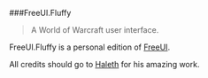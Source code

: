 ﻿###FreeUI.Fluffy

>A World of Warcraft user interface.

FreeUI.Fluffy is a personal edition of [FreeUI](https://github.com/Haleth/FreeUI).

All credits should go to [Haleth](https://github.com/Haleth) for his amazing work.
